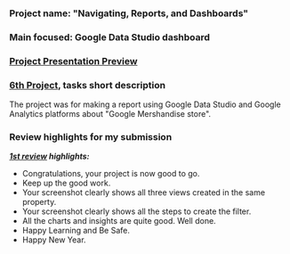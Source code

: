 ### Project name: "Navigating, Reports, and Dashboards"
### Main focused: Google Data Studio dashboard
### [Project Presentation Preview](6TH%20PROJECT%20Navigating%2C%20Reports%2C%20and%20Dashboards.pdf)
### [6th Project](6TH%20PROJECT%20Navigating%2C%20Reports%2C%20and%20Dashboards.pdf), tasks short description

 The project was for making a report using Google Data Studio and Google Analytics platforms about "Google Mershandise store".

### Review highlights for my submission

*__[1st review](Udacity%20Detailed%20Review/1st%20Udacity%20Review%20-%20Meets%20Specifications.pdf) highlights:__*

- Congratulations, your project is now good to go.
- Keep up the good work.
- Your screenshot clearly shows all three views created in the same property.
- Your screenshot clearly shows all the steps to create the filter.
- All the charts and insights are quite good. Well done.
- Happy Learning and Be Safe.
- Happy New Year.
